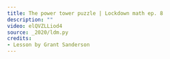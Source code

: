 ```yaml
---
title: The power tower puzzle | Lockdown math ep. 8
description: ""
video: elQVZLLiod4
source: _2020/ldm.py
credits:
- Lesson by Grant Sanderson
---
```

